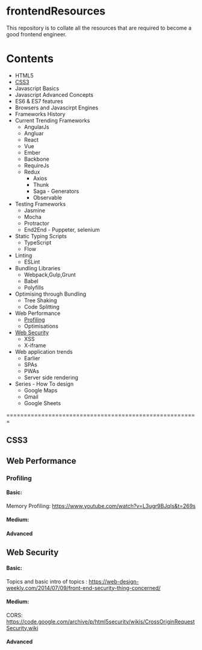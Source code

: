# frontendResources
This repository is to collate all the resources that are required to become a good frontend engineer.

# Contents
* HTML5
* [CSS3](#CSS3)
* Javascript Basics
* Javascript Advanced Concepts
* ES6 & ES7 features
* Browsers and Javascirpt Engines
* Frameworks History
* Current Trending Frameworks
  * AngularJs
  * Angluar
  * React
  * Vue
  * Ember
  * Backbone
  * RequireJs
  * Redux
    * Axios
    * Thunk
    * Saga - Generators
    * Observable
* Testing Frameworks
  * Jasmine
  * Mocha
  * Protractor
  * End2End - Puppeter, selenium
* Static Typing Scripts
  * TypeScript
  * Flow
* Linting
  * ESLint
* Bundling Libraries
  * Webpack,Gulp,Grunt
  * Babel
  * Polyfills
* Optimising through Bundling
  * Tree Shaking
  * Code Splitting
* Web Performance
  * [Profiling](#profiling)
  * Optimisations
* [Web Security](#web_security)
  * XSS
  * X-iframe
* Web application trends
  * Earlier
  * SPAs
  * PWAs
  * Server side rendering
* Series - How To design
  * Google Maps
  * Gmail
  * Google Sheets
   
=======================================================

<a name = "CSS3"></a>
## CSS3

## Web Performance
<a name="profiling"></a>
### Profiling
#### Basic: 
 Memory Profiling:  https://www.youtube.com/watch?v=L3ugr9BJqIs&t=269s
#### Medium: 
#### Advanced

<a name="web_security"></a>
## Web Security
<a name="web_security"></a>

#### Basic: 
 Topics and basic intro of topics : https://web-design-weekly.com/2014/07/09/front-end-security-thing-concerned/
#### Medium: 
 CORS: https://code.google.com/archive/p/html5security/wikis/CrossOriginRequestSecurity.wiki
 
#### Advanced

